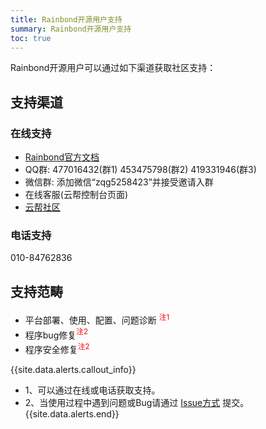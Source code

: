 ```yaml
---
title: Rainbond开源用户支持
summary: Rainbond开源用户支持
toc: true
---
```


Rainbond开源用户可以通过如下渠道获取社区支持：


## 支持渠道

### 在线支持
- [Rainbond官方文档](https://www.goodrain.com/docs/stable/)
- QQ群: 477016432(群1)  453475798(群2)  419331946(群3)
- 微信群: 添加微信“zqg5258423”并接受邀请入群
- 在线客服(云帮控制台页面)
- [云帮社区](https://t.goodrain.com/yb)

### 电话支持
010-84762836

## 支持范畴
- 平台部署、使用、配置、问题诊断 <font color=red><sup>注1</sup></font>
- 程序bug修复<font color=red><sup>注2</sup></font>
- 程序安全修复<font color=red><sup>注2</sup></font>

{{site.data.alerts.callout_info}}
- 1、可以通过在线或电话获取支持。
- 2、当使用过程中遇到问题或Bug请通过 [Issue方式](https://github.com/goodrain/rainbond/issues/new) 提交。
{{site.data.alerts.end}}